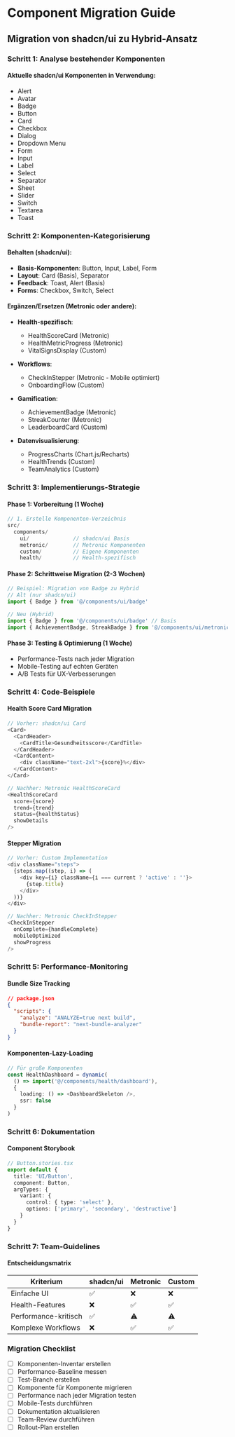# Component Migration Guide

## Migration von shadcn/ui zu Hybrid-Ansatz

### Schritt 1: Analyse bestehender Komponenten

#### Aktuelle shadcn/ui Komponenten in Verwendung:
- Alert
- Avatar  
- Badge
- Button
- Card
- Checkbox
- Dialog
- Dropdown Menu
- Form
- Input
- Label
- Select
- Separator
- Sheet
- Slider
- Switch
- Textarea
- Toast

### Schritt 2: Komponenten-Kategorisierung

#### Behalten (shadcn/ui):
- **Basis-Komponenten**: Button, Input, Label, Form
- **Layout**: Card (Basis), Separator
- **Feedback**: Toast, Alert (Basis)
- **Forms**: Checkbox, Switch, Select

#### Ergänzen/Ersetzen (Metronic oder andere):
- **Health-spezifisch**: 
  - HealthScoreCard (Metronic)
  - HealthMetricProgress (Metronic)
  - VitalSignsDisplay (Custom)
  
- **Workflows**:
  - CheckInStepper (Metronic - Mobile optimiert)
  - OnboardingFlow (Custom)
  
- **Gamification**:
  - AchievementBadge (Metronic)
  - StreakCounter (Metronic)
  - LeaderboardCard (Custom)

- **Datenvisualisierung**:
  - ProgressCharts (Chart.js/Recharts)
  - HealthTrends (Custom)
  - TeamAnalytics (Custom)

### Schritt 3: Implementierungs-Strategie

#### Phase 1: Vorbereitung (1 Woche)
```typescript
// 1. Erstelle Komponenten-Verzeichnis
src/
  components/
    ui/              // shadcn/ui Basis
    metronic/        // Metronic Komponenten
    custom/          // Eigene Komponenten
    health/          // Health-spezifisch
```

#### Phase 2: Schrittweise Migration (2-3 Wochen)
```typescript
// Beispiel: Migration von Badge zu Hybrid
// Alt (nur shadcn/ui)
import { Badge } from '@/components/ui/badge'

// Neu (Hybrid)
import { Badge } from '@/components/ui/badge' // Basis
import { AchievementBadge, StreakBadge } from '@/components/ui/metronic'
```

#### Phase 3: Testing & Optimierung (1 Woche)
- Performance-Tests nach jeder Migration
- Mobile-Testing auf echten Geräten
- A/B Tests für UX-Verbesserungen

### Schritt 4: Code-Beispiele

#### Health Score Card Migration
```typescript
// Vorher: shadcn/ui Card
<Card>
  <CardHeader>
    <CardTitle>Gesundheitsscore</CardTitle>
  </CardHeader>
  <CardContent>
    <div className="text-2xl">{score}%</div>
  </CardContent>
</Card>

// Nachher: Metronic HealthScoreCard
<HealthScoreCard 
  score={score} 
  trend={trend} 
  status={healthStatus}
  showDetails
/>
```

#### Stepper Migration
```typescript
// Vorher: Custom Implementation
<div className="steps">
  {steps.map((step, i) => (
    <div key={i} className={i === current ? 'active' : ''}>
      {step.title}
    </div>
  ))}
</div>

// Nachher: Metronic CheckInStepper
<CheckInStepper 
  onComplete={handleComplete}
  mobileOptimized
  showProgress
/>
```

### Schritt 5: Performance-Monitoring

#### Bundle Size Tracking
```json
// package.json
{
  "scripts": {
    "analyze": "ANALYZE=true next build",
    "bundle-report": "next-bundle-analyzer"
  }
}
```

#### Komponenten-Lazy-Loading
```typescript
// Für große Komponenten
const HealthDashboard = dynamic(
  () => import('@/components/health/dashboard'),
  { 
    loading: () => <DashboardSkeleton />,
    ssr: false 
  }
)
```

### Schritt 6: Dokumentation

#### Component Storybook
```typescript
// Button.stories.tsx
export default {
  title: 'UI/Button',
  component: Button,
  argTypes: {
    variant: {
      control: { type: 'select' },
      options: ['primary', 'secondary', 'destructive']
    }
  }
}
```

### Schritt 7: Team-Guidelines

#### Entscheidungsmatrix
| Kriterium | shadcn/ui | Metronic | Custom |
|-----------|-----------|----------|---------|
| Einfache UI | ✅ | ❌ | ❌ |
| Health-Features | ❌ | ✅ | ✅ |
| Performance-kritisch | ✅ | ⚠️ | ⚠️ |
| Komplexe Workflows | ❌ | ✅ | ✅ |

### Migration Checklist

- [ ] Komponenten-Inventar erstellen
- [ ] Performance-Baseline messen
- [ ] Test-Branch erstellen
- [ ] Komponente für Komponente migrieren
- [ ] Performance nach jeder Migration testen
- [ ] Mobile-Tests durchführen
- [ ] Dokumentation aktualisieren
- [ ] Team-Review durchführen
- [ ] Rollout-Plan erstellen
